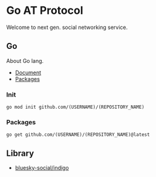 # Go AT Protocol
 
Welcome to next gen. social networking service.

## Go

About Go lang.

- [Document](https://go.dev/)
- [Packages](https://pkg.go.dev/)

### Init

```shell
go mod init github.com/(USERNAME)/(REPOSITORY_NAME)
```

### Packages

```shell
go get github.com/(USERNAME)/(REPOSITORY_NAME)@latest
```

## Library

- [bluesky-social/indigo](https://pkg.go.dev/github.com/bluesky-social/indigo)
